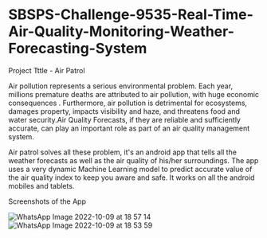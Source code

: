 # SBSPS-Challenge-9535-Real-Time-Air-Quality-Monitoring-Weather-Forecasting-System


Project Tttle - Air Patrol

Air pollution represents a serious environmental problem. Each year, millions premature deaths are attributed to air pollution, with huge economic consequences . Furthermore, air pollution is detrimental for ecosystems, damages property, impacts visibility and haze, and threatens food and water security.Air Quality Forecasts, if they are reliable and sufficiently accurate, can play an important role as part of an air quality management system.



Air patrol solves all these problem, it's an android app that tells all the weather forecasts as well as the air quality of his/her surroundings.
The app uses a very dynamic Machine Learning model to predict accurate value of the air quality index to keep you aware and safe.
It works on all the android mobiles and tablets.




Screenshots of the App

![WhatsApp Image 2022-10-09 at 18 57 14](https://user-images.githubusercontent.com/82362058/194770639-a8720686-05e2-4b2d-82d8-777dc484034b.jpeg)
![WhatsApp Image 2022-10-09 at 18 53 59](https://user-images.githubusercontent.com/82362058/194770596-60a0ccc0-35e5-49d7-88c2-cb39a67492d9.jpeg)


